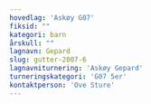 ```yaml
---
hovedlag: 'Askøy G07'
fiksid: ""
kategori: barn
årskull: ""
lagnavn: Gepard
slug: gutter-2007-6
lagnavniturnering: 'Askøy Gepard'
turneringskategori: 'G07 5er'
kontaktperson: 'Ove Sture'
---
```

